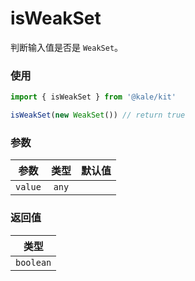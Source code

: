 # isWeakSet

判断输入值是否是 `WeakSet`。

### 使用

```ts
import { isWeakSet } from '@kale/kit'

isWeakSet(new WeakSet()) // return true
```

### 参数

| 参数    | 类型  | 默认值 |
| ------- | :---: | -----: |
| `value` | `any` |        |

### 返回值

|   类型    |
| :-------: |
| `boolean` |
